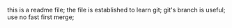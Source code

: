 this is a readme file;
the file is established to learn git;
git's branch is useful;
use no fast first merge;
